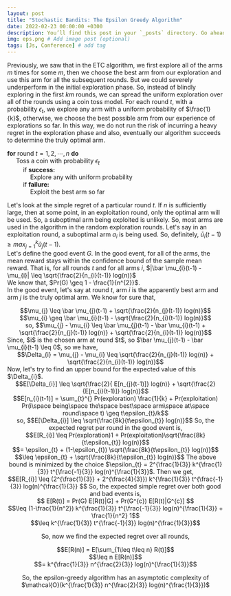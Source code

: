 ```yaml
---
layout: post
title: "Stochastic Bandits: The Epsilon Greedy Algorithm"
date: 2022-02-23 00:00:00 +0300
description: You’ll find this post in your `_posts` directory. Go ahead and edit it and re-build the site to see your changes. # Add post description (optional)
img: eps.png # Add image post (optional)
tags: [Js, Conference] # add tag
---
```


Previously, we saw that in the ETC algorithm, we first explore all of the arms $m$ times for some $m$, then we choose the best arm from our exploration and use this arm for all the subsequent rounds. But we could severely underperform in the initial exploration phase. So, instead of blindly exploring in the first $km$ rounds, we can spread the uniform exploration over all of the rounds using a coin toss model. For each round $t$, with a probability $\epsilon_{t}$, we explore any arm with a uniform probability of $\frac{1}{k}$, otherwise, we choose the best possible arm from our experience of explorations so far. In this way, we do not run the risk of incurring a heavy regret in the exploration phase and also, eventually our algorithm succeeds to determine the truly optimal arm.

$\textbf{for}$ round $t = 1, 2, \cdots , n$ $\textbf{do}$   
$\quad$ Toss a coin with probability $\epsilon_{t}$   
$\quad\quad$ if $\textbf{success:}$   
$\quad\quad\quad$ Explore any with uniform probability   
$\quad\quad$ if $\textbf{failure:}$   
$\quad\quad\quad$ Exploit the best arm so far

Let's look at the simple regret of a particular round $t$. If $n$ is sufficiently large, then at some point, in an exploitation round, only the optimal arm will be used. So, a suboptimal arm being exploited is unlikely. So, most arms are used in the algorithm in the random exploration rounds. Let's say in an exploitation round, a suboptimal arm $a_{i}$ is being used. So, definitely, $\bar u_{i}(t-1) \geq max_{j = 1}^{k} \bar u_{j}(t-1)$.    
Let's define the good event $G$. In the good event, for all of the arms, the mean reward stays within the confidence bound of the sample mean reward. That is, for all rounds $t$ and for all arms $i$, $|\bar \mu_{i}(t-1) - \mu_{i}| \leq \sqrt{\frac{2}{n_{i}(t-1)} log(n)}$   
We know that, $Pr(G) \geq 1 - \frac{1}{n^{2}}$.  
In the good event, let's say at round $t$, arm $i$ is the apparently best arm and arm $j$ is the truly optimal arm. We know for sure that,  
<center>$$\mu_{j} \leq \bar \mu_{j}(t-1) + \sqrt{\frac{2}{n_{j}(t-1)} log(n)}$$</center>     
<center>$$\mu_{i} \geq \bar \mu_{i}(t-1) - \sqrt{\frac{2}{n_{i}(t-1)} log(n)}$$</center>     
<center>so, $$\mu_{j} - \mu_{i} \leq \bar \mu_{j}(t-1) - \bar \mu_{i}(t-1) + \sqrt{\frac{2}{n_{j}(t-1)} log(n)} + \sqrt{\frac{2}{n_{i}(t-1)} log(n)}$$</center>    
Since, $i$ is the chosen arm at round $t$, so $\bar \mu_{j}(t-1) - \bar \mu_{i}(t-1) \leq 0$, so we have,   
<center>$$\Delta_{i} = \mu_{j} - \mu_{i} \leq \sqrt{\frac{2}{n_{j}(t-1)} log(n)} + \sqrt{\frac{2}{n_{i}(t-1)} log(n)}$$   </center>  
Now, let's try to find an upper bound for the expected value of this $\Delta_{i}$.    </center>
<center>$$E[\Delta_{i}] \leq \sqrt{\frac{2}{ E[n_{j}(t-1)]} log(n)} + \sqrt{\frac{2}{E[n_{i}(t-1)]} log(n)}$$  </center>
<center>$$E[n_{i}(t-1)] = \sum_{t}^{} Pr(exploration) \frac{1}{k} + Pr(exploitation) Pr(i\space being\space the\space best\space arm\space at\space round\space t) \geq t\epsilon_{t}/k$$   
<center>so, $$E[\Delta_{i}] \leq \sqrt{\frac{8k}{t\epsilon_{t}} log(n)}$$  
So, the expected regret per round in the good event is,    
  <center>$$E[R_{i}] \leq Pr(exploration)1 + Pr(exploitation)\sqrt{\frac{8k}{t\epsilon_{t}} log(n)}$$    
<center>$$= \epsilon_{t} + (1-\epsilon_{t}) \sqrt{\frac{8k}{t\epsilon_{t}} log(n)}$$    
<center>$$\leq  \epsilon_{t} + \sqrt{\frac{8k}{t\epsilon_{t}} log(n)}$$   
The above bound is minimized by the choice $\epsilon_{t} = 2^{\frac{1}{3}} k^{\frac{1}{3}} t^{\frac{-1}{3}} log(n)^{\frac{1}{3}}$.   
Then we get,    
  <center>$$E[R_{i}] \leq (2^{\frac{1}{3}} + 2^{\frac{4}{3}}) k^{\frac{1}{3}} t^{\frac{-1}{3}} log(n)^{\frac{1}{3}} $$  
So, the expected simple regret over both good and bad events is,  
<center>$$
E[R(t)] = Pr(G) E[R(t)|G] + Pr(G^{c}) E[R(t)|G^{c}]
$$   
<center>$$\leq (1-\frac{1}{n^2}) k^{\frac{1}{3}} t^{\frac{-1}{3}} log(n)^{\frac{1}{3}} + \frac{1}{n^2} 1$$   
<center>$$\leq k^{\frac{1}{3}} t^{\frac{-1}{3}} log(n)^{\frac{1}{3}}$$    

So, now we find the expected regret over all rounds,  
<center>$$E[R(n)] = E[\sum_{1\leq t\leq n} R(t)]$$   
<center>$$\leq n E[R(n)]$$  
<center>$$= k^{\frac{1}{3}} n^{\frac{2}{3}} log(n)^{\frac{1}{3}}$$  

So, the epsilon-greedy algorithm has an asymptotic complexity of $\mathcal{O}(k^{\frac{1}{3}} n^{\frac{2}{3}} log(n)^{\frac{1}{3}})$  


